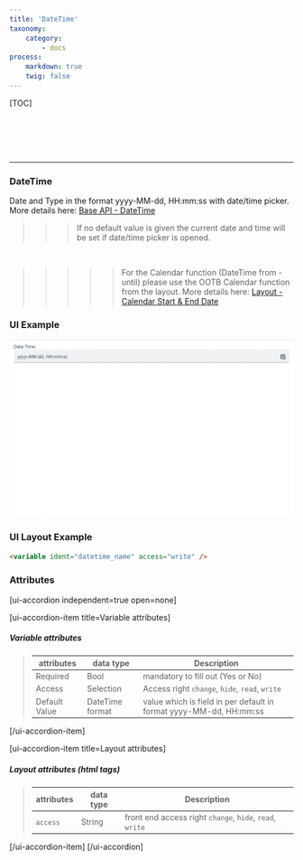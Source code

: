 ```yaml
---
title: 'DateTime'
taxonomy:
    category:
        - docs
process:
    markdown: true
    twig: false
---
```


[TOC]

<br><br><br><br>

------------------------------------------------------------------------------------------
### DateTime
Date and Type in the format yyyy-MM-dd, HH:mm:ss with date/time picker. More details here: <a href="../../language-api/base-api/datetime#datetime" target="_blank">Base API - DateTime</a>

>>> If no default value is given the current date and time will be set if date/time picker is opened.

<br>

>>>>> For the Calendar function (DateTime from - until) please use the OOTB Calendar function from the layout. More details here: <a href="../../exolynk-modeler/layout#calendar-start-end-date" target="_blank">Layout - Calendar Start & End Date</a>

### UI Example
![DateTime](date-time.gif?resize=800&classes=left)

### UI Layout Example
````html
<variable ident="datetime_name" access="write" />
````

### Attributes
[ui-accordion independent=true open=none]

[ui-accordion-item title=Variable attributes]

##### Variable attributes
> | attributes      | data type           | Description                                                           |
> |-----------|-------------------------|-----------------------------------------------------------------------|
> | Required    | Bool                  | mandatory to fill out (Yes or No)  |
> | Access    | Selection               | Access right `change`, `hide`, `read`, `write`  |
> | Default Value    | DateTime format        | value which is field in per default in format yyyy-MM-dd, HH:mm:ss |

[/ui-accordion-item]

[ui-accordion-item title=Layout attributes]

##### Layout attributes (html tags)
> | attributes      | data type           | Description                                                           |
> |-----------|-------------------------|-----------------------------------------------------------------------|
> | `access`    | String                  | front end access right `change`, `hide`, `read`, `write`  |


[/ui-accordion-item]
[/ui-accordion]